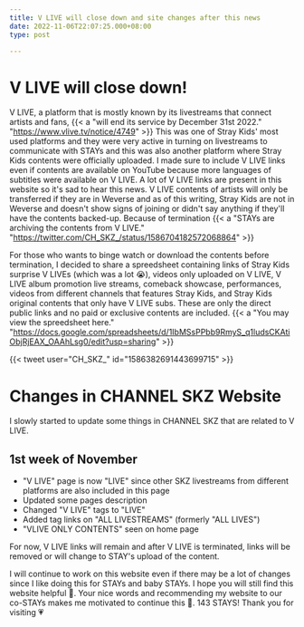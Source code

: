 ```yaml
---
title: V LIVE will close down and site changes after this news
date: 2022-11-06T22:07:25.000+08:00
type: post

---
```

# V LIVE will close down!
V LIVE, a platform that is mostly known by its livestreams that connect artists and fans, {{< a "will end its service by December 31st 2022." "https://www.vlive.tv/notice/4749" >}} This was one of Stray Kids' most used platforms and they were very active in turning on livestreams to communicate with STAYs and this was also another platform where Stray Kids contents were officially uploaded. I made sure to include V LIVE links even if contents are available on YouTube because more languages of subtitles were available on V LIVE. A lot of V LIVE links are present in this website so it's sad to hear this news. V LIVE contents of artists will only be transferred if they are in Weverse and as of this writing, Stray Kids are not in Weverse and doesn't show signs of joining or didn't say anything if they'll have the contents backed-up. Because of termination {{< a "STAYs are archiving the contents from V LIVE." "https://twitter.com/CH_SKZ_/status/1586704182572068864" >}}

For those who wants to binge watch or download the contents before termination, I decided to share a spreedsheet containing links of Stray Kids surprise V LIVEs (which was a lot 😭), videos only uploaded on V LIVE, V LIVE album promotion live streams, comeback showcase, performances, videos from different channels that features Stray Kids, and Stray Kids original contents that only have V LIVE subs. These are only the direct public links and no paid or exclusive contents are included. {{< a "You may view the spreedsheet here." "https://docs.google.com/spreadsheets/d/1IbMSsPPbb9RmyS_q1ludsCKAtiObjRjEAX_OAAhLsg0/edit?usp=sharing" >}}

{{< tweet user="CH_SKZ_" id="1586382691443699715" >}}

# Changes in CHANNEL SKZ Website
I slowly started to update some things in CHANNEL SKZ that are related to V LIVE.
## 1st week of November
- "V LIVE" page is now "LIVE" since other SKZ livestreams from different platforms are also included in this page
- Updated some pages description
- Changed "V LIVE" tags to "LIVE"
- Added tag links on "ALL LIVESTREAMS" (formerly "ALL LIVES")
- "VLIVE ONLY CONTENTS" seen on home page

For now, V LIVE links will remain and after V LIVE is terminated, links will be removed or will change to STAY's upload of the content.

I will continue to work on this website even if there may be a lot of changes since I like doing this for STAYs and baby STAYs. I hope you will still find this website helpful 🤗. Your nice words and recommending my website to our co-STAYs makes me motivated to continue this 🥺. 143 STAYS! Thank you for visiting 💗